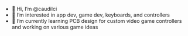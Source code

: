 - 👋 Hi, I’m @caudilci
- 👀 I’m interested in app dev, game dev, keyboards, and controllers
- 🌱 I’m currently learning PCB design for custom video game controllers and working on various game ideas

<!---
- 💞️ I’m looking to collaborate on ...
- 📫 How to reach me ...
--->

<!---
caudilci/caudilci is a ✨ special ✨ repository because its `README.md` (this file) appears on your GitHub profile.
You can click the Preview link to take a look at your changes.
--->
